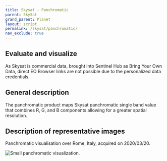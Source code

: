 ```yaml
---
title: Skysat - Panchromatic
parent: SkySat
grand_parent: Planet
layout: script
permalink: /skysat/panchromatic/
nav_exclude: true
---
```



## Evaluate and visualize

As Skysat is commercial data, brought into Sentinel Hub as Bring Your Own Data, direct EO Browser links are not possible due to the personalized data credentials.   

## General description

The panchromatic product maps Skysat panchromatic single band value that combines R, G, and B components allowing for a greater spatial resolution.

## Description of representative images

Panchromatic visualisation over Rome, Italy, acquired on 2020/03/20.

![Small panchromatic visualization.](fig/skysat_panchromatic.jpg)
